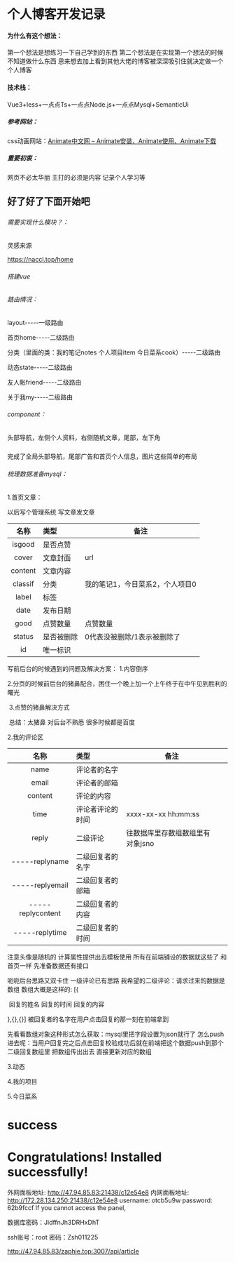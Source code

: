 # 个人博客开发记录

#### 为什么有这个想法：

第一个想法是想练习一下自己学到的东西 第二个想法是在实现第一个想法的时候不知道做什么东西 思来想去加上看到其他大佬的博客被深深吸引住就决定做一个个人博客 

#### 技术栈：

Vue3+less+一点点Ts+一点点Node.js+一点点Mysql+SemanticUi

##### 参考网站：

css动画网站：[Animate中文网 – Animate安装、Animate使用、Animate下载](http://www.animate.net.cn/)

##### 重要初衷：

网页不必太华丽 主打的必须是内容 记录个人学习等

## 好了好了下面开始吧

##### 

###### 需要实现什么模块？：

灵感来源

https://naccl.top/home



###### 搭建vue

###### 路由情况：

layout-----一级路由

首页home-----二级路由

分类（里面的类：我的笔记notes 个人项目item 今日菜系cook）-----二级路由

动态state-----二级路由

友人帐friend-----二级路由

关于我my-----二级路由

###### component：

头部导航，左侧个人资料，右侧随机文章，尾部，左下角

##### 

完成了全局头部导航，尾部广告和首页个人信息，图片这些简单的布局

###### 梳理数据准备mysql：

1.首页文章： 

以后写个管理系统 写文章发文章

|  名称   | 类型       | 备注                            |
| :-----: | :--------- | ------------------------------- |
| isgood  | 是否点赞   |                                 |
|  cover  | 文章封面   | url                             |
| content | 文章内容   |                                 |
| classif | 分类       | 我的笔记1，今日菜系2，个人项目0 |
|  label  | 标签       |                                 |
|  date   | 发布日期   |                                 |
|  good   | 点赞数量   | 点赞数量                        |
| status  | 是否被删除 | 0代表没被删除/1表示被删除了     |
|   id    | 唯一标识   |                                 |

写前后台的时候遇到的问题及解决方案：
	1.内容倒序

​	2.分页的时候前后台的猪鼻配合，困住一个晚上加一个上午终于在中午见到胜利的曙光

​	3.点赞的猪鼻解决方式

​	总结：太猪鼻 对后台不熟悉 很多时候都是百度

2.我的评论区

|       名称        | 类型             | 备注                             |      |
| :---------------: | :--------------- | -------------------------------- | ---- |
|       name        | 评论者的名字     |                                  |      |
|       email       | 评论者的邮箱     |                                  |      |
|      content      | 评论的内容       |                                  |      |
|       time        | 评论者评论的时间 | xxxx-xx-xx  hh:mm:ss             |      |
|       reply       | 二级评论         | 往数据库里存数组数组里有对象jsno |      |
|  -----replyname   | 二级回复者的名字 |                                  |      |
|  -----replyemail  | 二级回复者的邮箱 |                                  |      |
| -----replycontent | 二级回复者的内容 |                                  |      |
|  -----replytime   | 二级回复者的时间 |                                  |      |

注意头像是随机的 计算属性提供出去模板使用 所有在前端铺设的数据就这些了  和首页一样 先准备数据还有接口



呃呃后台思路又双卡住  一级评论已有思路 我希望的二级评论：请求过来的数据是数组 数组大概是这样的:  [{

​    回复的姓名 回复的时间 回复的内容

},{},{}]   被回复者的名字在用户点击回复的那一刻在前端拿到



先看看数组对象这种形式怎么获取：mysql里把字段设置为json就行了  怎么push进去呢：当用户回复完之后点击回复校验成功后就在前端把这个数据push到那个二级回复数组里 把数组传出出去 直接更新对应的数组   

3.动态

4.我的项目

5.今日菜系

success
==================================================================
Congratulations! Installed successfully!
==================================================================
外网面板地址: http://47.94.85.83:21438/c12e54e8
内网面板地址: http://172.28.134.250:21438/c12e54e8
username: otcb5u9w
password: 62b9fccf
If you cannot access the panel,





数据库密码：JidffnJh3DRHxDhT

ssh账号：root 密码：Zsh011225



http://47.94.85.83/zaphie.top:3007/api/article

